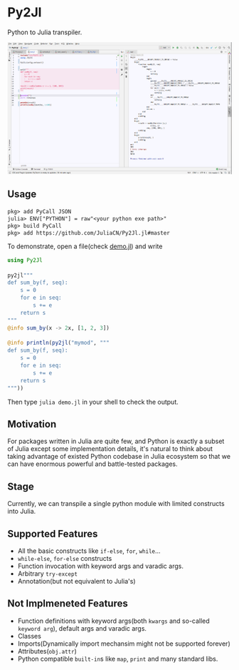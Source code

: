 # Py2Jl
Python to Julia transpiler.

[![Show cases](./emmm.png)](./emmm.png)

## Usage

```shell
pkg> add PyCall JSON
julia> ENV["PYTHON"] = raw"<your python exe path>"
pkg> build PyCall
pkg> add https://github.com/JuliaCN/Py2Jl.jl#master
```

To demonstrate, open a file(check [demo.jl](./demo.jl)) and write

```julia
using Py2Jl

py2jl"""
def sum_by(f, seq):
    s = 0
    for e in seq:
        s += e
    return s
"""
@info sum_by(x -> 2x, [1, 2, 3])

@info println(py2jl("mymod", """
def sum_by(f, seq):
    s = 0
    for e in seq:
        s += e
    return s
"""))

```

Then type `julia demo.jl` in your shell to check the output.



## Motivation

For packages written in Julia are quite few, and Python is exactly a subset of Julia except some implementation details, it's natural to think about taking advantage of existed Python codebase in Julia ecosystem so that we can have enormous powerful and battle-tested packages.

## Stage

Currently, we can transpile a single python module with limited constructs into Julia.


## Supported Features
- All the basic constructs like `if-else`, `for`, `while`...
- `while-else`, `for-else` constructs
- Function invocation with keyword args and varadic args.
- Arbitrary `try-except`
- Annotation(but not equivalent to Julia's)

## Not Implmeneted Features

- Function definitions with keyword args(both `kwargs` and so-called `keyword arg`), default args and varadic args.
- Classes
- Imports(Dynamically import mechansim might not be supported forever)
- Attributes(`obj.attr`)
- Python compatible `built-in`s like `map`, `print` and many standard libs.

